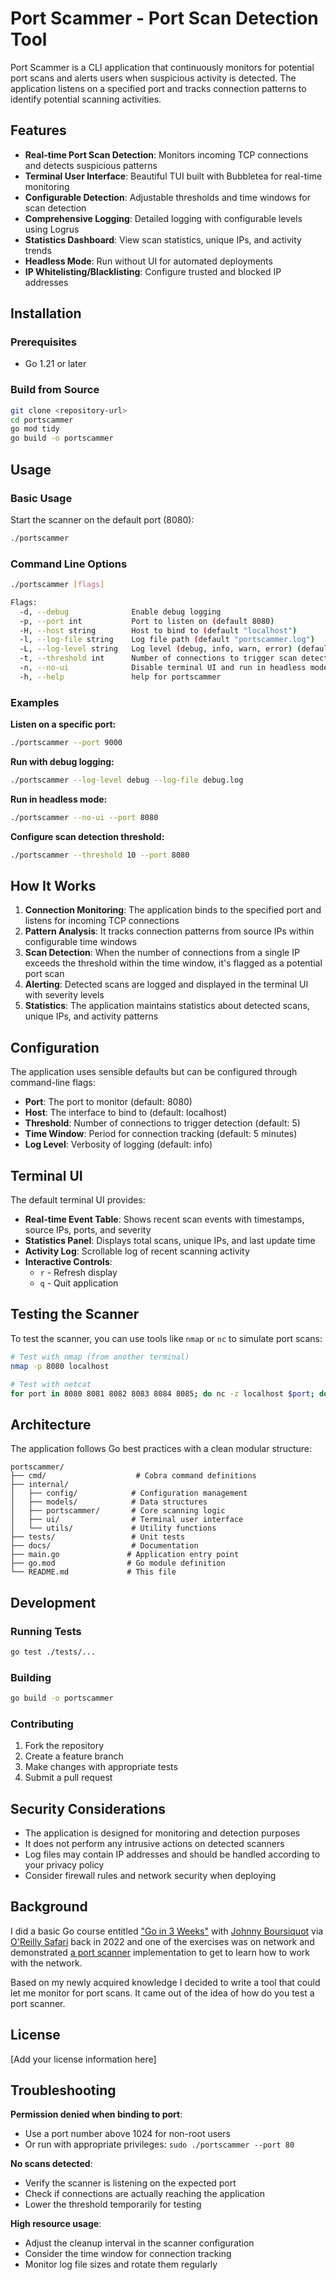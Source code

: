 # Port Scammer - Port Scan Detection Tool

Port Scammer is a CLI application that continuously monitors for potential port scans and alerts users when suspicious activity is detected. The application listens on a specified port and tracks connection patterns to identify potential scanning activities.

## Features

- **Real-time Port Scan Detection**: Monitors incoming TCP connections and detects suspicious patterns
- **Terminal User Interface**: Beautiful TUI built with Bubbletea for real-time monitoring
- **Configurable Detection**: Adjustable thresholds and time windows for scan detection
- **Comprehensive Logging**: Detailed logging with configurable levels using Logrus
- **Statistics Dashboard**: View scan statistics, unique IPs, and activity trends
- **Headless Mode**: Run without UI for automated deployments
- **IP Whitelisting/Blacklisting**: Configure trusted and blocked IP addresses

## Installation

### Prerequisites

- Go 1.21 or later

### Build from Source

```bash
git clone <repository-url>
cd portscammer
go mod tidy
go build -o portscammer
```

## Usage

### Basic Usage

Start the scanner on the default port (8080):

```bash
./portscammer
```

### Command Line Options

```bash
./portscammer [flags]

Flags:
  -d, --debug              Enable debug logging
  -p, --port int           Port to listen on (default 8080)
  -H, --host string        Host to bind to (default "localhost")
  -l, --log-file string    Log file path (default "portscammer.log")
  -L, --log-level string   Log level (debug, info, warn, error) (default "info")
  -t, --threshold int      Number of connections to trigger scan detection (default 1)
  -n, --no-ui              Disable terminal UI and run in headless mode
  -h, --help               help for portscammer
```

### Examples

**Listen on a specific port:**

```bash
./portscammer --port 9000
```

**Run with debug logging:**

```bash
./portscammer --log-level debug --log-file debug.log
```

**Run in headless mode:**

```bash
./portscammer --no-ui --port 8080
```

**Configure scan detection threshold:**

```bash
./portscammer --threshold 10 --port 8080
```

## How It Works

1. **Connection Monitoring**: The application binds to the specified port and listens for incoming TCP connections
2. **Pattern Analysis**: It tracks connection patterns from source IPs within configurable time windows
3. **Scan Detection**: When the number of connections from a single IP exceeds the threshold within the time window, it's flagged as a potential port scan
4. **Alerting**: Detected scans are logged and displayed in the terminal UI with severity levels
5. **Statistics**: The application maintains statistics about detected scans, unique IPs, and activity patterns

## Configuration

The application uses sensible defaults but can be configured through command-line flags:

- **Port**: The port to monitor (default: 8080)
- **Host**: The interface to bind to (default: localhost)
- **Threshold**: Number of connections to trigger detection (default: 5)
- **Time Window**: Period for connection tracking (default: 5 minutes)
- **Log Level**: Verbosity of logging (default: info)

## Terminal UI

The default terminal UI provides:

- **Real-time Event Table**: Shows recent scan events with timestamps, source IPs, ports, and severity
- **Statistics Panel**: Displays total scans, unique IPs, and last update time
- **Activity Log**: Scrollable log of recent scanning activity
- **Interactive Controls**:
  - `r` - Refresh display
  - `q` - Quit application

## Testing the Scanner

To test the scanner, you can use tools like `nmap` or `nc` to simulate port scans:

```bash
# Test with nmap (from another terminal)
nmap -p 8080 localhost

# Test with netcat
for port in 8080 8081 8082 8083 8084 8085; do nc -z localhost $port; done
```

## Architecture

The application follows Go best practices with a clean modular structure:

```text
portscammer/
├── cmd/                    # Cobra command definitions
├── internal/
│   ├── config/            # Configuration management
│   ├── models/            # Data structures
│   ├── portscammer/       # Core scanning logic
│   ├── ui/                # Terminal user interface
│   └── utils/             # Utility functions
├── tests/                 # Unit tests
├── docs/                  # Documentation
├── main.go               # Application entry point
├── go.mod                # Go module definition
└── README.md             # This file
```

## Development

### Running Tests

```bash
go test ./tests/...
```

### Building

```bash
go build -o portscammer
```

### Contributing

1. Fork the repository
2. Create a feature branch
3. Make changes with appropriate tests
4. Submit a pull request

## Security Considerations

- The application is designed for monitoring and detection purposes
- It does not perform any intrusive actions on detected scanners
- Log files may contain IP addresses and should be handled according to your privacy policy
- Consider firewall rules and network security when deploying

## Background

I did a basic Go course entitled ["Go in 3 Weeks"](https://learning.oreilly.com/live-events/go-in-3-weekswith-interactivity/0636920060986/) with [Johnny Boursiquot](https://github.com/jboursiquot) via [O'Reilly Safari](https://www.oreilly.com/publisher/safari-books-online/) back in 2022 and one of the exercises was on network and demonstrated [a port scanner](https://github.com/jboursiquot/portscan) implementation to get to learn how to work with the network.

Based on my newly acquired knowledge I decided to write a tool that could let me monitor for port scans. It came out of the idea of how do you test a port scanner.

## License

[Add your license information here]

## Troubleshooting

**Permission denied when binding to port**:

- Use a port number above 1024 for non-root users
- Or run with appropriate privileges: `sudo ./portscammer --port 80`

**No scans detected**:

- Verify the scanner is listening on the expected port
- Check if connections are actually reaching the application
- Lower the threshold temporarily for testing

**High resource usage**:

- Adjust the cleanup interval in the scanner configuration
- Consider the time window for connection tracking
- Monitor log file sizes and rotate them regularly
